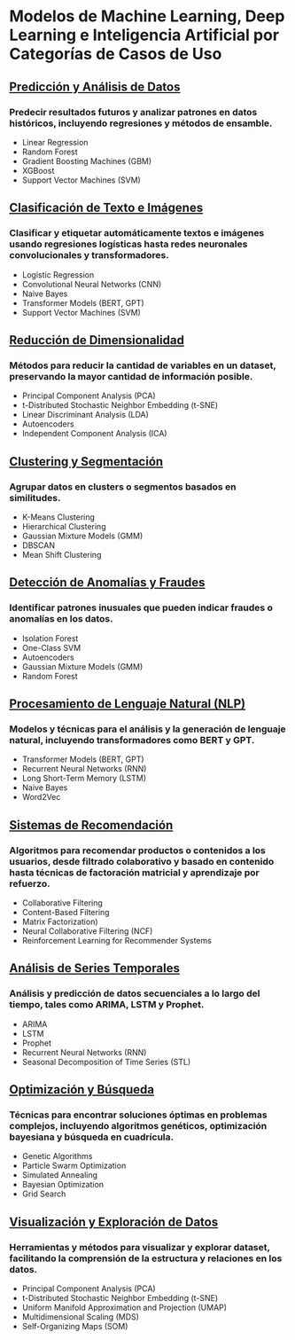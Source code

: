 # Modelos de Machine Learning, Deep Learning e Inteligencia Artificial por Categorías de Casos de Uso

## [Predicción y Análisis de Datos](Detalle_modelos/Predicción%20y%20Análisis%20de%20Datos.md)
### Predecir resultados futuros y analizar patrones en datos históricos, incluyendo regresiones y métodos de ensamble.
- Linear Regression
- Random Forest
- Gradient Boosting Machines (GBM)
- XGBoost
- Support Vector Machines (SVM)

## [Clasificación de Texto e Imágenes](Detalle_modelos/Clasificación%20de%20Texto%20e%20Imágenes.md)
### Clasificar y etiquetar automáticamente textos e imágenes usando regresiones logísticas hasta redes neuronales convolucionales y transformadores.
- Logistic Regression
- Convolutional Neural Networks (CNN)
- Naive Bayes
- Transformer Models (BERT, GPT)
- Support Vector Machines (SVM)

## [Reducción de Dimensionalidad](Detalle_modelos/Reducción%20de%20Dimensionalidad.md)
### Métodos para reducir la cantidad de variables en un dataset, preservando la mayor cantidad de información posible.
- Principal Component Analysis (PCA)
- t-Distributed Stochastic Neighbor Embedding (t-SNE)
- Linear Discriminant Analysis (LDA)
- Autoencoders
- Independent Component Analysis (ICA)

## [Clustering y Segmentación](Detalle_modelos/Clustering%20y%20Segmentación.md)
 ### Agrupar datos en clusters o segmentos basados en similitudes.
- K-Means Clustering
- Hierarchical Clustering
- Gaussian Mixture Models (GMM)
- DBSCAN
- Mean Shift Clustering

## [Detección de Anomalías y Fraudes](Detalle_modelos/Detección%20de%20Anomalías%20y%20Fraudes.md)
### Identificar patrones inusuales que pueden indicar fraudes o anomalías en los datos.
- Isolation Forest
- One-Class SVM
- Autoencoders
- Gaussian Mixture Models (GMM)
- Random Forest

## [Procesamiento de Lenguaje Natural (NLP)](Detalle_modelos/Procesamiento%20de%20Lenguaje%20Natural%20(NLP).md)
### Modelos y técnicas para el análisis y la generación de lenguaje natural, incluyendo transformadores como BERT y GPT.
- Transformer Models (BERT, GPT)
- Recurrent Neural Networks (RNN)
- Long Short-Term Memory (LSTM)
- Naive Bayes
- Word2Vec
## [Sistemas de Recomendación](Detalle_modelos/Sistemas%20de%20Recomendación.md)
### Algoritmos para recomendar productos o contenidos a los usuarios, desde filtrado colaborativo y basado en contenido hasta técnicas de factoración matricial y aprendizaje por refuerzo.
- Collaborative Filtering
- Content-Based Filtering
- Matrix Factorization)
- Neural Collaborative Filtering (NCF)
- Reinforcement Learning for Recommender Systems

## [Análisis de Series Temporales](Detalle_modelos/Análisis%20de%20Series%20Temporales.md)
### Análisis y predicción de datos secuenciales a lo largo del tiempo, tales como ARIMA, LSTM y Prophet.
- ARIMA
- LSTM
- Prophet
- Recurrent Neural Networks (RNN)
- Seasonal Decomposition of Time Series (STL)

## [Optimización y Búsqueda](Detalle_modelos/Optimización%20y%20Búsqueda.md)
### Técnicas para encontrar soluciones óptimas en problemas complejos, incluyendo algoritmos genéticos, optimización bayesiana y búsqueda en cuadrícula.
- Genetic Algorithms
- Particle Swarm Optimization
- Simulated Annealing
- Bayesian Optimization
- Grid Search

## [Visualización y Exploración de Datos](Detalle_modelos/Visualización%20y%20Exploración%20de%20Datos.md)
### Herramientas y métodos para visualizar y explorar dataset, facilitando la comprensión de la estructura y relaciones en los datos.
- Principal Component Analysis (PCA)
- t-Distributed Stochastic Neighbor Embedding (t-SNE)
- Uniform Manifold Approximation and Projection (UMAP)
- Multidimensional Scaling (MDS)
- Self-Organizing Maps (SOM)

